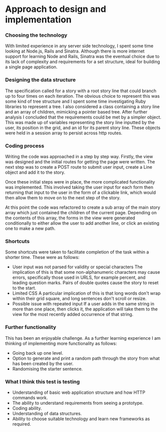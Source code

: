 # Approach to design and implementation

### Choosing the technology

With limited experience in any server side technology, I spent some time looking at Node.js, Rails and Sinatra. Although there is more internet support for learning Node and Rails,
Sinatra was the eventual choice due to its lack of complexity and requirements for a set structure, ideal for building a single page application.


### Designing the data structure

The specification called for a story with a root story line that could branch up to four times on each iteration. The obvious choice to represent this was some kind of tree structure and I spent 
some time investigating Ruby libraries to represent a tree. I also considered a class containing a story line and an array of children, mimicking a pointer based tree. After further analysis
I concluded that the requirements could be met by a simpler object. This was made up of variables representing the story line inputted by the user, its position in the grid, and an id for its parent
story line. These objects were held in a session array to persist across http routes.


### Coding process

Writing the code was approached in a step by step way. Firstly, the view was designed and the initial routes for getting the page were written. The next step was to create
a POST route to submit user input, create a Line object and add it to the story. 

Once these initial steps were in place, the more complicated functionality was implemented. This involved taking the user input for each form then returning that input to the user in the 
form of a clickable link, which would then allow them to move on to the next step of the story.

At this point the code was refactored to create a sub array of the main story array which just contained the children of the current page. Depending on the contents of this array, the forms in the view were
generated conditionally to either allow the user to add another line, or click an existing one to make a new path. 

 
### Shortcuts

Some shortcuts were taken to facilitate completion of the task within a shorter time. These were as follows:

* User input was not parsed for validity or special characters
  The implication of this is that some non-alphanumeric characters may cause errors, specifically those used in URLS, for example percent, and leading question marks. Pairs of double quotes cause the story to reset to the start.
* Limited CSS
  A particular implication of this is that long words don't wrap within their grid square, and long sentences don't scroll or resize.
* Possible issue with repeated input
  If a user adds in the same string in more than one place, then clicks it, the application will take them to the view for the most recently added occurrence of that string.


### Further functionality

This has been an enjoyable challenge. As a further learning experience I am thinking of implementing more functionality as follows:

* Going back up one level.
* Option to generate and print a random path through the story from what has been created by the user.
* Randomising the starter sentence.
 

### What I think this test is testing

* Understanding of basic web application structure and how HTTP commands work.
* The ability to understand requirements from seeing a prototype.
* Coding ability.
* Understanding of data structures.
* Ability to choose suitable technology and learn new frameworks as required.